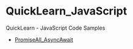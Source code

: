 # QuickLearn_JavaScript
QuickLearn - JavaScript Code Samples
  - [PromiseAll_AsyncAwait](./PromiseAll_AsyncAwait)
